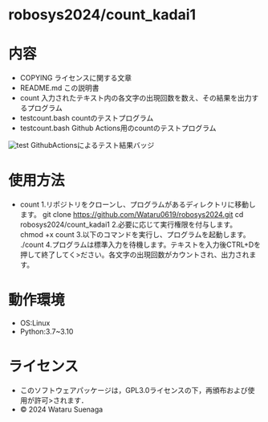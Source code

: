 # robosys2024/count_kadai1

# 内容
- COPYING
ライセンスに関する文章
- README.md
この説明書
- count
入力されたテキスト内の各文字の出現回数を数え、その結果を出力するプログラム
- testcount.bash
countのテストプログラム
- testcount.bash
Github Actions用のcountのテストプログラム

![test](https://github.com/Wataru0619/robosys2024/actions/workflows/test.yml/badge.svg)
GithubActionsによるテスト結果バッジ

# 使用方法
- count
1.リポジトリをクローンし、プログラムがあるディレクトリに移動します。
git clone https://github.com/Wataru0619/robosys2024.git
cd robosys2024/count_kadai1
2.必要に応じて実行権限を付与します。
chmod +x count
3.以下のコマンドを実行し、プログラムを起動します。
./count
4.プログラムは標準入力を待機します。テキストを入力後CTRL+Dを押して終了してく>ださい。各文字の出現回数がカウントされ、出力されます。　　


# 動作環境
- OS:Linux
- Python:3.7~3.10

# ライセンス
- このソフトウェアパッケージは，GPL3.0ライセンスの下，再頒布および使用が許可>されます．
- © 2024 Wataru Suenaga
